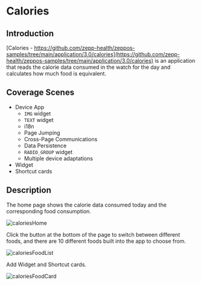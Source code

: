 # Calories

## Introduction

[Calories - https://github.com/zepp-health/zeppos-samples/tree/main/application/3.0/calories](https://github.com/zepp-health/zeppos-samples/tree/main/application/3.0/calories) is an application that reads the calorie data consumed in the watch for the day and calculates how much food is equivalent.

## Coverage Scenes

- Device App
  - `IMG` widget
  - `TEXT` widget
  - i18n
  - Page Jumping
  - Cross-Page Communications
  - Data Persistence
  - `RADIO_GROUP` widget
  - Multiple device adaptations
- Widget
- Shortcut cards

## Description

The home page shows the calorie data consumed today and the corresponding food consumption.

![caloriesHome](/img/sample/app/caloriesHome.jpg)

Click the button at the bottom of the page to switch between different foods, and there are 10 different foods built into the app to choose from.

![caloriesFoodList](/img/sample/app/caloriesFoodList.jpg)

Add Widget and Shortcut cards.

![caloriesFoodCard](/img/sample/app/shortcutCards.png)
